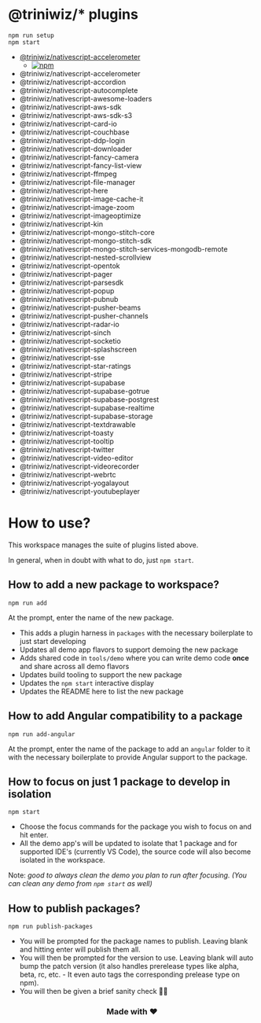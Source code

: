 # @triniwiz/\* plugins

```
npm run setup
npm start
```

- [@triniwiz/nativescript-accelerometer](https://github.com/triniwiz/nativescript-plugins/tree/master/packages/nativescript-accelerometer)
  - [![npm](https://img.shields.io/npm/dm/@triniwiz/nativescript-accelerometer.svg)](https://www.npmjs.com/package/@triniwiz/nativescript-accelerometer)
- @triniwiz/nativescript-accelerometer
- @triniwiz/nativescript-accordion
- @triniwiz/nativescript-autocomplete
- @triniwiz/nativescript-awesome-loaders
- @triniwiz/nativescript-aws-sdk
- @triniwiz/nativescript-aws-sdk-s3
- @triniwiz/nativescript-card-io
- @triniwiz/nativescript-couchbase
- @triniwiz/nativescript-ddp-login
- @triniwiz/nativescript-downloader
- @triniwiz/nativescript-fancy-camera
- @triniwiz/nativescript-fancy-list-view
- @triniwiz/nativescript-ffmpeg
- @triniwiz/nativescript-file-manager
- @triniwiz/nativescript-here
- @triniwiz/nativescript-image-cache-it
- @triniwiz/nativescript-image-zoom
- @triniwiz/nativescript-imageoptimize
- @triniwiz/nativescript-kin
- @triniwiz/nativescript-mongo-stitch-core
- @triniwiz/nativescript-mongo-stitch-sdk
- @triniwiz/nativescript-mongo-stitch-services-mongodb-remote
- @triniwiz/nativescript-nested-scrollview
- @triniwiz/nativescript-opentok
- @triniwiz/nativescript-pager
- @triniwiz/nativescript-parsesdk
- @triniwiz/nativescript-popup
- @triniwiz/nativescript-pubnub
- @triniwiz/nativescript-pusher-beams
- @triniwiz/nativescript-pusher-channels
- @triniwiz/nativescript-radar-io
- @triniwiz/nativescript-sinch
- @triniwiz/nativescript-socketio
- @triniwiz/nativescript-splashscreen
- @triniwiz/nativescript-sse
- @triniwiz/nativescript-star-ratings
- @triniwiz/nativescript-stripe
- @triniwiz/nativescript-supabase
- @triniwiz/nativescript-supabase-gotrue
- @triniwiz/nativescript-supabase-postgrest
- @triniwiz/nativescript-supabase-realtime
- @triniwiz/nativescript-supabase-storage
- @triniwiz/nativescript-textdrawable
- @triniwiz/nativescript-toasty
- @triniwiz/nativescript-tooltip
- @triniwiz/nativescript-twitter
- @triniwiz/nativescript-video-editor
- @triniwiz/nativescript-videorecorder
- @triniwiz/nativescript-webrtc
- @triniwiz/nativescript-yogalayout
- @triniwiz/nativescript-youtubeplayer

# How to use?

This workspace manages the suite of plugins listed above.

In general, when in doubt with what to do, just `npm start`.

## How to add a new package to workspace?

```
npm run add
```

At the prompt, enter the name of the new package.

- This adds a plugin harness in `packages` with the necessary boilerplate to just start developing
- Updates all demo app flavors to support demoing the new package
- Adds shared code in `tools/demo` where you can write demo code **once** and share across all demo flavors
- Updates build tooling to support the new package
- Updates the `npm start` interactive display
- Updates the README here to list the new package

## How to add Angular compatibility to a package

```
npm run add-angular
```

At the prompt, enter the name of the package to add an `angular` folder to it with the necessary boilerplate to provide Angular support to the package.

## How to focus on just 1 package to develop in isolation

```
npm start
```

- Choose the focus commands for the package you wish to focus on and hit enter.
- All the demo app's will be updated to isolate that 1 package and for supported IDE's (currently VS Code), the source code will also become isolated in the workspace.

Note: _good to always clean the demo you plan to run after focusing. (You can clean any demo from `npm start` as well)_

## How to publish packages?

```
npm run publish-packages
```

- You will be prompted for the package names to publish. Leaving blank and hitting enter will publish them all.
- You will then be prompted for the version to use. Leaving blank will auto bump the patch version (it also handles prerelease types like alpha, beta, rc, etc. - It even auto tags the corresponding prelease type on npm).
- You will then be given a brief sanity check 🧠😊

<h3 align="center">Made with ❤️</h3>
